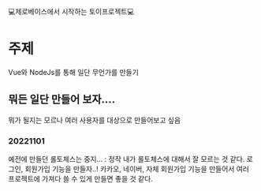 💻제로베이스에서 시작하는 토이프로젝트💻

# 주제
Vue와 NodeJs를 통해 일단 무언가를 만들기

## 뭐든 일단 만들어 보자....
뭐가 될지는 모르나 여러 사용자를 대상으로 만들어보고 싶음

### 20221101
예전에 만들던 롤토체스는 중지... : 정작 내가 롤토체스에 대해서 잘 모르는 것 같다.
로그인, 회원가입 기능을 만들자..!
카카오, 네이버, 자체 회원가입 기능을 만들어서 여러 프로젝트에 가져다 쓸 수 있게 만들면 좋을 것 같다.